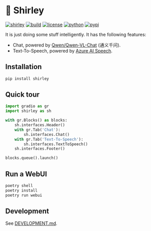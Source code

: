 # 🦈 Shirley

[![shirley](https://img.shields.io/badge/🦈-Shirley-06b6d4?style=flat-square)](.)
[![build](https://img.shields.io/github/actions/workflow/status/luojiahai/shirley/python-publish.yml?branch=main&style=flat-square&logo=githubactions&logoColor=white)](https://github.com/luojiahai/shirley/actions/workflows/python-publish.yml)
[![license](https://img.shields.io/github/license/luojiahai/shirley.svg?style=flat-square&logo=github&logoColor=white)](./LICENSE)
[![python](https://img.shields.io/pypi/pyversions/shirley?style=flat-square&logo=python&logoColor=white)](https://www.python.org/)
[![pypi](https://img.shields.io/pypi/v/shirley?style=flat-square&logo=pypi&logoColor=white)](https://pypi.org/project/shirley/)

It is just doing some stuff intelligently. It has the following features:
- Chat, powered by [Qwen/Qwen-VL-Chat](https://huggingface.co/Qwen/Qwen-VL-Chat) (通义千问).
- Text-To-Speech, powered by [Azure AI Speech](https://azure.microsoft.com/products/ai-services/ai-speech).

## Installation

```bash
pip install shirley
```

## Quick tour

```python
import gradio as gr
import shirley as sh

with gr.Blocks() as blocks:
    sh.interfaces.Header()
    with gr.Tab('Chat'):
        sh.interfaces.Chat()
    with gr.Tab('Text-To-Speech'):
        sh.interfaces.TextToSpeech()
    sh.interfaces.Footer()

blocks.queue().launch()
```

## Run a WebUI

```bash
poetry shell
poetry install
poetry run webui
```

## Development

See [DEVELOPMENT.md](./DEVELOPMENT.md).
